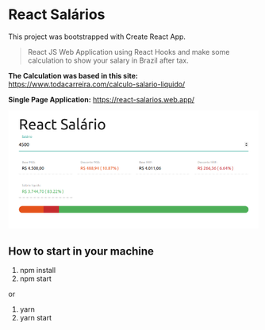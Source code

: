 # React Salários

This project was bootstrapped with Create React App.

> React JS Web Application using React Hooks and make some calculation to show your salary in Brazil after tax.

**The Calculation was based in this site:** https://www.todacarreira.com/calculo-salario-liquido/

**Single Page Application:** https://react-salarios.web.app/

![app react-countries](https://github.com/V-Coyote/react-salarios/blob/master/public/react-salario.png?raw=true)

## How to start in your machine

1. npm install
2. npm start

or

1. yarn
2. yarn start
